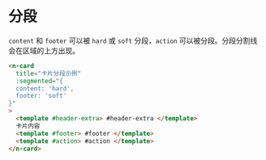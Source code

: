 # 分段

`content` 和 `footer` 可以被 `hard` 或 `soft` 分段，`action` 可以被分段。分段分割线会在区域的上方出现。

```html
<n-card
  title="卡片分段示例"
  :segmented="{
  content: 'hard',
  footer: 'soft'
}"
>
  <template #header-extra> #header-extra </template>
  卡片内容
  <template #footer> #footer </template>
  <template #action> #action </template>
</n-card>
```
